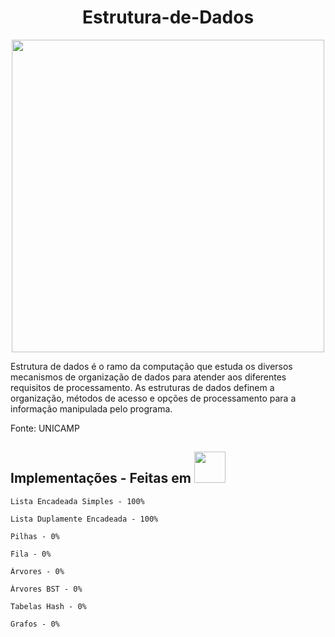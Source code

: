 <h1 align=center> Estrutura-de-Dados </h1>
<p align="center">
  <img width="500" src="https://www.luisdev.com.br/wp-content/uploads/2021/04/ESTRUTURA-DE-DADOS-COM-C.png">
 </p>

Estrutura de dados é o ramo da computação que estuda os diversos mecanismos de organização de dados para atender aos diferentes requisitos de processamento. As estruturas de dados definem a organização, métodos de acesso e opções de processamento para a informação manipulada pelo programa.

Fonte: UNICAMP

## Implementações - Feitas em <img width="50" src="https://bugdeveloper.tech/manejo-de-excepciones-en-java-parte-4/">

```
Lista Encadeada Simples - 100%
```
```
Lista Duplamente Encadeada - 100%
```
```
Pilhas - 0%
```
```
Fila - 0%
```
```
Árvores - 0%
```
```
Árvores BST - 0%
```
```
Tabelas Hash - 0%
```
```
Grafos - 0%
```
